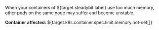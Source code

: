 When your containers of ${target.steadybit.label} use too much memory, other pods on the same node may suffer and become unstable.

**Container affected:** ${target.k8s.container.spec.limit.memory.not-set[]}
